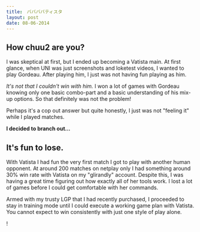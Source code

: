 ```yaml
---
title:　ババババティスタ
layout: post
date: 08-06-2014
---
```


## How chuu2 are you? ##

I was skeptical at first, but I ended up becoming a Vatista main.
At first glance, when UNI was just screenshots and loketest videos, I wanted to play Gordeau.
After playing him, I just was not having fun playing as him. 

*It's not that I couldn't win with him.*
I won a lot of games with Gordeau knowing only one basic combo-part and a basic understanding 
of his mix-up options. So that definitely was not the problem! 

Perhaps it's a cop out answer but quite honestly, I just was not "feeling it" while I played matches.

**I decided to branch out...**

## It's fun to lose. ##

With Vatista I had fun the very first match I got to play with another human opponent.
At around 200 matches on netplay only I had something around 30% win rate with Vatista on my 
"glirandly" account. Despite this, I was having a great time figuring out how exactly all of
her tools work. I lost a lot of games before I could get comfortable with her commands.

Armed with my trusty LGP that I had recently purchased, I proceeded to stay in training mode until
I could execute a working game plan with Vatista. You cannot expect to win consistently with just 
one style of play alone.

!
